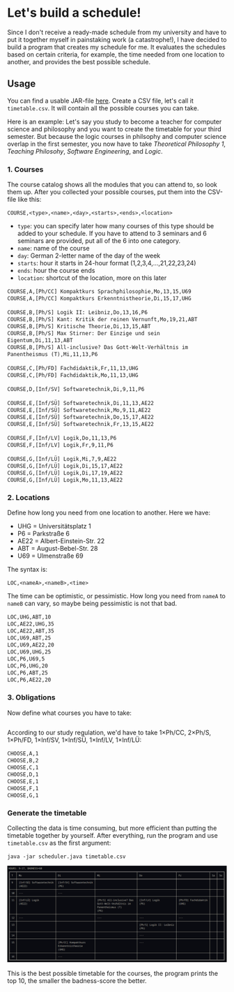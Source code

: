 # Let's build a schedule!
Since I don't receive a ready-made schedule from my university and have to put it together myself in painstaking work (a catastrophe!), I have decided to build a program that creates my schedule for me. It evaluates the schedules based on certain criteria, for example, the time needed from one location to another, and provides the best possible schedule.

## Usage
You can find a usable JAR-file [here](https://github.com/survari/uni-scheduler/releases). Create a CSV file, let's call it `timetable.csv`. It will contain all the possible courses you can take.

Here is an example: Let's say you study to become a teacher for computer science and philosophy and you want to create the timetable for your third semester. But because the logic courses in philsophy and computer science overlap in the first semester, you now have to take _Theoretical Philosophy 1_, _Teaching Philosohy_, _Software Engineering_, and _Logic_.

### 1. Courses
The course catalog shows all the modules that you can attend to, so look them up. After you collected your possible courses, put them into the CSV-file like this:

```csv
COURSE,<type>,<name>,<day>,<starts>,<ends>,<location>
```

- `type`: you can specify later how many courses of this type should be added to your schedule. If you have to attend to 3 seminars and 6 seminars are provided, put all of the 6 into one category.
- `name`: name of the course
- `day`: German 2-letter name of the day of the week
- `starts`: hour it starts in 24-hour format (1,2,3,4,...,21,22,23,24)
- `ends`: hour the course ends
- `location`: shortcut of the location, more on this later

```csv
COURSE,A,[Ph/CC] Kompaktkurs Sprachphilosophie,Mo,13,15,U69
COURSE,A,[Ph/CC] Kompaktkurs Erkenntnistheorie,Di,15,17,UHG

COURSE,B,[Ph/S] Logik II: Leibniz,Do,13,16,P6
COURSE,B,[Ph/S] Kant: Kritik der reinen Vernunft,Mo,19,21,ABT
COURSE,B,[Ph/S] Kritische Theorie,Di,13,15,ABT
COURSE,B,[Ph/S] Max Stirner: Der Einzige und sein Eigentum,Di,11,13,ABT
COURSE,B,[Ph/S] All-inclusive? Das Gott-Welt-Verhältnis im Panentheismus (T),Mi,11,13,P6

COURSE,C,[Ph/FD] Fachdidaktik,Fr,11,13,UHG
COURSE,C,[Ph/FD] Fachdidaktik,Mo,11,13,UHG

COURSE,D,[Inf/SV] Softwaretechnik,Di,9,11,P6

COURSE,E,[Inf/SÜ] Softwaretechnik,Di,11,13,AE22
COURSE,E,[Inf/SÜ] Softwaretechnik,Mo,9,11,AE22
COURSE,E,[Inf/SÜ] Softwaretechnik,Do,15,17,AE22
COURSE,E,[Inf/SÜ] Softwaretechnik,Fr,13,15,AE22

COURSE,F,[Inf/LV] Logik,Do,11,13,P6
COURSE,F,[Inf/LV] Logik,Fr,9,11,P6

COURSE,G,[Inf/LÜ] Logik,Mi,7,9,AE22
COURSE,G,[Inf/LÜ] Logik,Di,15,17,AE22
COURSE,G,[Inf/LÜ] Logik,Di,17,19,AE22
COURSE,G,[Inf/LÜ] Logik,Mo,11,13,AE22
```

### 2. Locations
Define how long you need from one location to another. Here we have:
- UHG = Universitätsplatz 1
- P6 = Parkstraße 6
- AE22 = Albert-Einstein-Str. 22
- ABT = August-Bebel-Str. 28
- U69 = Ulmenstraße 69

The syntax is:
```csv
LOC,<nameA>,<nameB>,<time>
```

The time can be optimistic, or pessimistic. How long you need from `nameA` to `nameB` can vary, so maybe being pessimistic is not that bad.

```csv
LOC,UHG,ABT,10
LOC,AE22,UHG,35
LOC,AE22,ABT,35
LOC,U69,ABT,25
LOC,U69,AE22,20
LOC,U69,UHG,25
LOC,P6,U69,5
LOC,P6,UHG,20
LOC,P6,ABT,25
LOC,P6,AE22,20
```

### 3. Obligations

Now define what courses you have to take:
```csv
```

According to our study regulation, we'd have to take 1×Ph/CC, 2×Ph/S, 1×Ph/FD, 1×Inf/SV, 1×Inf/SÜ, 1×Inf/LV, 1×Inf/LÜ:

```csv
CHOOSE,A,1
CHOOSE,B,2
CHOOSE,C,1
CHOOSE,D,1
CHOOSE,E,1
CHOOSE,F,1
CHOOSE,G,1
```

### Generate the timetable

Collecting the data is time consuming, but more efficient than putting the timetable together by yourself. After everything, run the program and use `timetable.csv` as the first argument:

```
java -jar scheduler.java timetable.csv
```

![](timetable.png)

This is the best possible timetable for the courses, the program prints the top 10, the smaller the badness-score the better.